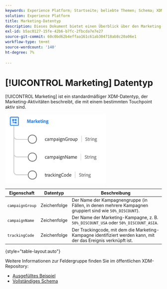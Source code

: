 ```yaml
---
keywords: Experience Platform; Startseite; beliebte Themen; Schema; XDM; Felder; Schemas; Schemas; Gerät; Datentyp; Datentyp; Datentyp;
solution: Experience Platform
title: Marketing-Datentyp
description: Dieses Dokument bietet einen Überblick über den Marketing-XDM-Datentyp.
exl-id: b5ac0127-15fe-42b6-b7fc-2fbcda7e7e27
source-git-commit: 60c0bd62b4effaa161c61ab304718ab8c20a06e1
workflow-type: tm+mt
source-wordcount: '140'
ht-degree: 7%

---
```


# [!UICONTROL Marketing] Datentyp

[!UICONTROL Marketing] ist ein standardmäßiger XDM-Datentyp, der Marketing-Aktivitäten beschreibt, die mit einem bestimmten Touchpoint aktiv sind.

![](../images/data-types/marketing.png)

| Eigenschaft | Datentyp | Beschreibung |
| --- | --- | --- |
| `campaignGroup` | Zeichenfolge | Der Name der Kampagnengruppe (in Fällen, in denen mehrere Kampagnen gruppiert sind wie `50%_DISCOUNT`). |
| `campaignName` | Zeichenfolge | Der Name der Marketing-Kampagne, z. B. `50%_DISCOUNT_USA` oder `50%_DISCOUNT_ASIA`. |
| `trackingCode` | Zeichenfolge | Der Trackingcode, mit dem die Marketing-Kampagne identifiziert werden kann, mit der das Ereignis verknüpft ist. |

{style=&quot;table-layout:auto&quot;}

Weitere Informationen zur Feldergruppe finden Sie im öffentlichen XDM-Repository:

* [Ausgefülltes Beispiel](https://github.com/adobe/xdm/blob/master/components/datatypes/marketing/marketing.example.1.json)
* [Vollständiges Schema](https://github.com/adobe/xdm/blob/master/components/datatypes/marketing/marketing.schema.json)
